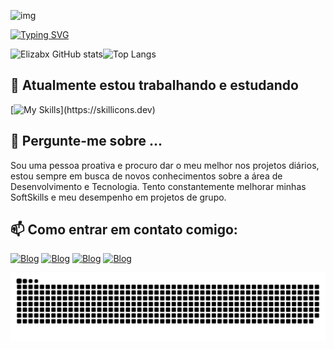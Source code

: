 ![img](https://i.pinimg.com/originals/f0/ef/82/f0ef8253b7ef3153c4087428d12f0b8e.gif)

[![Typing SVG](https://readme-typing-svg.herokuapp.com?font=Kode+Mono&pause=1000&color=RAL5003&center=True&random=false&width=435&lines=OLá!+Seja+Bem+-++Vindo+ao+meu+perfil.;Meu+nome+é+Jeanny+Elizabete;Tenho+18+anos+de+idade;Sou+da+Paraíba,+Brasil;Eu+estudo+Ciência+da+Computação)](https://git.io/typing-svg)

![Elizabx GitHub stats](https://github-readme-stats.vercel.app/api?username=Elizabx&show_icons=true&theme=transparent&text_color=F7F7F7&)![Top Langs](https://github-readme-stats.vercel.app/api/top-langs/?username=Elizabx&layout=compact&text_color=RAL5003&theme=transparent&hide=jupyter%20notebook)

## 🔭 Atualmente estou trabalhando e estudando
[![My Skills](https://skillicons.dev/icons?i=python,html,css,php,mysql,)](https://skillicons.dev)

## 💬 Pergunte-me sobre ...
Sou uma pessoa proativa e procuro dar o meu melhor nos projetos diários, estou sempre em busca de novos conhecimentos sobre a área de Desenvolvimento e Tecnologia. Tento constantemente melhorar minhas SoftSkills e meu desempenho em projetos de grupo.
## 📫 Como entrar em contato comigo:
[![Blog](https://img.shields.io/badge/Instagram-E4405F?style=for-the-badge&logo=instagram&logoColor=white)](https://www.instagram.com/elizxslv/)
[![Blog](https://img.shields.io/badge/Gmail-D14836?style=for-the-badge&logo=gmail&logoColor=white)](jeannybezerra41@gmail.com)
[![Blog](https://img.shields.io/badge/WhatsApp-25D366?style=for-the-badge&logo=whatsapp&logoColor=white)](+55(83)994188428)
[![Blog](https://img.shields.io/badge/LinkedIn-0077B5?style=for-the-badge&logo=linkedin&logoColor=white)](www.linkedin.com/in/jeanny-elizabete-7a144733a_source=share&utm_campaign=share_via&utm_content=profile&utm_medium=android_app)

<picture>
  <source media="(prefers-color-scheme: dark)" srcset="https://raw.githubusercontent.com/Elizbx/Elizabx/output/github-contribution-grid-snake-dark.svg">
  <source media="(prefers-color-scheme: light)" srcset="https://raw.githubusercontent.com/Elizbx/Elizabx/output/github-contribution-grid-snake.svg">
  <img alt="github contribution grid snake animation" src="https://raw.githubusercontent.com/Elizabx/Elizabx/output/github-contribution-grid-snake.svg">
</picture>
